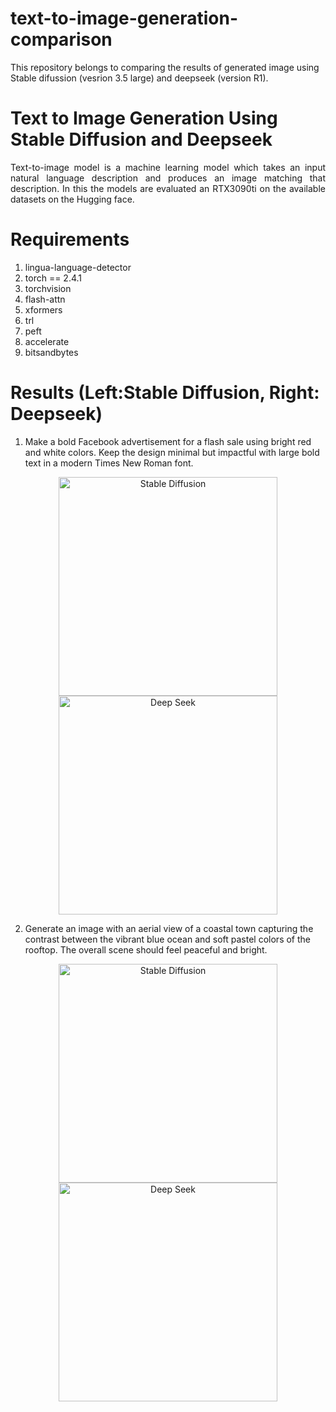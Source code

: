 # text-to-image-generation-comparison
This repository belongs to comparing the results of generated image using Stable difussion (vesrion 3.5 large) and deepseek (version R1).
# Text to Image Generation Using Stable Diffusion and Deepseek
<p align="justify"> Text-to-image model is a machine learning model which takes an input natural language description and produces an image matching that description.
In this the models are evaluated an RTX3090ti on the available datasets on the Hugging face. </p>

# Requirements 
1. lingua-language-detector
2. torch == 2.4.1
3. torchvision
8. flash-attn
9. xformers
10. trl
11. peft
12. accelerate
13. bitsandbytes
# Results (Left:Stable Diffusion, Right: Deepseek)
1. Make a bold Facebook advertisement for a flash sale using bright red and white colors. Keep the design minimal but impactful with large bold text in a modern Times New Roman font.
<p align="center">
  <img src="https://github.com/user-attachments/assets/22a68abf-296c-4e26-917e-b198be7eede3" width="350" title="Stable Diffusion">
  <img src="https://github.com/user-attachments/assets/696ac8b0-a318-4ecb-879e-b8c0afffa7b1" width="350" title="Deep Seek">
</p>

2. Generate an image with an aerial view of a coastal town capturing the contrast between the vibrant blue ocean and soft pastel colors of the rooftop. The overall scene should feel peaceful and bright.
<p align="center">
  <img src="https://github.com/user-attachments/assets/926beee4-e891-40b7-abc3-9a354ba6d408" width="350" title="Stable Diffusion">
  <img src="https://github.com/user-attachments/assets/6328b061-bbfc-4c05-b80b-a09185bbc09e" width="350" title="Deep Seek">
</p>

